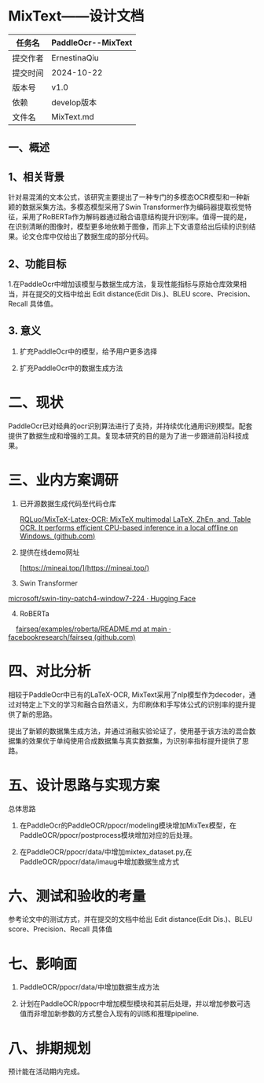 # MixText——设计文档

| 任务名  | PaddleOcr--MixText |
| ---- | ------------------ |
| 提交作者 | ErnestinaQiu       |
| 提交时间 | 2024-10-22         |
| 版本号  | v1.0               |
| 依赖   | develop版本          |
| 文件名  | MixText.md         |

## 一、概述

## 1、相关背景

针对易混淆的文本公式，该研究主要提出了一种专门的多模态OCR模型和一种新颖的数据采集方法。多模态模型采用了Swin Transformer作为编码器提取视觉特征，采用了RoBERTa作为解码器通过融合语意结构提升识别率。值得一提的是，在识别清晰的图像时，模型更多地依赖于图像，而非上下文语意给出后续的识别结果。论文仓库中仅给出了数据生成的部分代码。

## 2、功能目标

1.在PaddleOcr中增加该模型与数据生成方法，复现性能指标与原始仓库效果相当，并在提交的文档中给出 Edit distance(Edit Dis.)、BLEU score、Precision、Recall 具体值。

## 3. 意义

1. 扩充PaddleOcr中的模型，给予用户更多选择

2. 扩充PaddleOcr中的数据生成方法

# 二、现状

PaddleOcr已对经典的ocr识别算法进行了支持，并持续优化通用识别模型。配套提供了数据生成和增强的工具。复现本研究的目的是为了进一步跟进前沿科技成果。

# 三、业内方案调研

1. 已开源数据生成代码至代码仓库  
   
   [RQLuo/MixTeX-Latex-OCR: MixTeX multimodal LaTeX, ZhEn, and, Table OCR. It performs efficient CPU-based inference in a local offline on Windows. (github.com)](https://github.com/RQLuo/MixTeX-Latex-OCR/tree/main)

2. 提供在线demo网址 
   
   [https://mineai.top/](https://mineai.top/)

3. Swin Transformer

[microsoft/swin-tiny-patch4-window7-224 · Hugging Face](https://huggingface.co/microsoft/swin-tiny-patch4-window7-224)

4. RoBERTa

    [fairseq/examples/roberta/README.md at main · facebookresearch/fairseq (github.com)](https://github.com/facebookresearch/fairseq/blob/main/examples/roberta/README.md)

# 四、对比分析

相较于PaddleOcr中已有的LaTeX-OCR, MixText采用了nlp模型作为decoder，通过对特定上下文的学习和融合自然语义，为印刷体和手写体公式的识别率的提升提供了新的思路。

提出了新颖的数据集生成方法，并通过消融实验论证了，使用基于该方法的混合数据集的效果优于单纯使用合成数据集与真实数据集，为识别率指标提升提供了思路。

# 五、设计思路与实现方案

总体思路

1. 在PaddleOcr的PaddleOCR/ppocr/modeling模块增加MixTex模型，在PaddleOCR/ppocr/postprocess模块增加对应的后处理。

2. 在PaddleOCR/ppocr/data/中增加mixtex_dataset.py,在PaddleOCR/ppocr/data/imaug中增加数据生成方式

# 六、测试和验收的考量

参考论文中的测试方式，并在提交的文档中给出 Edit distance(Edit Dis.)、BLEU score、Precision、Recall 具体值

# 七、影响面

1. PaddleOCR/ppocr/data/中增加数据生成方法

2. 计划在PaddleOCR/ppocr中增加模型模块和其前后处理，并以增加参数可选值而非增加新参数的方式整合入现有的训练和推理pipeline.

# 八、排期规划

预计能在活动期内完成。